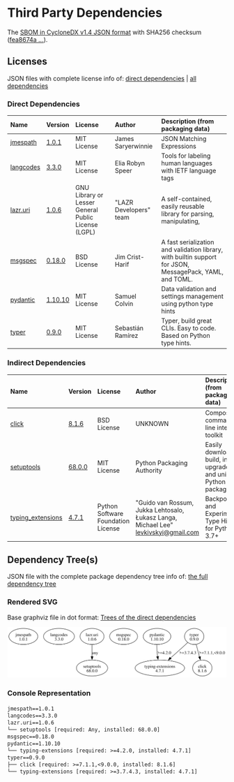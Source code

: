 # Third Party Dependencies

<!--[[[fill sbom_sha256()]]]-->
The [SBOM in CycloneDX v1.4 JSON format](https://git.sr.ht/~sthagen/turvallisuusneuvonta/blob/default/sbom/cdx.json) with SHA256 checksum ([fea8674a ...](https://git.sr.ht/~sthagen/turvallisuusneuvonta/blob/default/sbom/cdx.json.sha256 "sha256:fea8674a71f7dabd55adabb1d5730bb1b59c519cf8ae723355d049fca74ef0be")).
<!--[[[end]]] (checksum: 21c70e97228e1e0da55b5d2f6da4115f)-->
## Licenses

JSON files with complete license info of: [direct dependencies](direct-dependency-licenses.json) | [all dependencies](all-dependency-licenses.json)

### Direct Dependencies

<!--[[[fill direct_dependencies_table()]]]-->
| Name                                                | Version                                               | License                                             | Author                 | Description (from packaging data)                                                                        |
|:----------------------------------------------------|:------------------------------------------------------|:----------------------------------------------------|:-----------------------|:---------------------------------------------------------------------------------------------------------|
| [jmespath](https://github.com/jmespath/jmespath.py) | [1.0.1](https://pypi.org/project/jmespath/1.0.1/)     | MIT License                                         | James Saryerwinnie     | JSON Matching Expressions                                                                                |
| [langcodes](https://github.com/rspeer/langcodes)    | [3.3.0](https://pypi.org/project/langcodes/3.3.0/)    | MIT License                                         | Elia Robyn Speer       | Tools for labeling human languages with IETF language tags                                               |
| [lazr.uri](https://launchpad.net/lazr.uri)          | [1.0.6](https://pypi.org/project/lazr.uri/1.0.6/)     | GNU Library or Lesser General Public License (LGPL) | "LAZR Developers" team | A self-contained, easily reusable library for parsing, manipulating,                                     |
| [msgspec](https://jcristharif.com/msgspec/)         | [0.18.0](https://pypi.org/project/msgspec/0.18.0/)    | BSD License                                         | Jim Crist-Harif        | A fast serialization and validation library, with builtin support for JSON, MessagePack, YAML, and TOML. |
| [pydantic](https://github.com/pydantic/pydantic)    | [1.10.10](https://pypi.org/project/pydantic/1.10.10/) | MIT License                                         | Samuel Colvin          | Data validation and settings management using python type hints                                          |
| [typer](https://github.com/tiangolo/typer)          | [0.9.0](https://pypi.org/project/typer/0.9.0/)        | MIT License                                         | Sebastián Ramírez      | Typer, build great CLIs. Easy to code. Based on Python type hints.                                       |
<!--[[[end]]] (checksum: 0c62951bcb2787a14126d5d701558a1a)-->

### Indirect Dependencies

<!--[[[fill indirect_dependencies_table()]]]-->
| Name                                                             | Version                                                    | License                            | Author                                                                                | Description (from packaging data)                                       |
|:-----------------------------------------------------------------|:-----------------------------------------------------------|:-----------------------------------|:--------------------------------------------------------------------------------------|:------------------------------------------------------------------------|
| [click](https://palletsprojects.com/p/click/)                    | [8.1.6](https://pypi.org/project/click/8.1.6/)             | BSD License                        | UNKNOWN                                                                               | Composable command line interface toolkit                               |
| [setuptools](https://github.com/pypa/setuptools)                 | [68.0.0](https://pypi.org/project/setuptools/68.0.0/)      | MIT License                        | Python Packaging Authority                                                            | Easily download, build, install, upgrade, and uninstall Python packages |
| [typing_extensions](https://github.com/python/typing_extensions) | [4.7.1](https://pypi.org/project/typing_extensions/4.7.1/) | Python Software Foundation License | "Guido van Rossum, Jukka Lehtosalo, Łukasz Langa, Michael Lee" <levkivskyi@gmail.com> | Backported and Experimental Type Hints for Python 3.7+                  |
<!--[[[end]]] (checksum: a00db70e9e0f16e7e30b78cc86a5a0c7)-->

## Dependency Tree(s)

JSON file with the complete package dependency tree info of: [the full dependency tree](package-dependency-tree.json)

### Rendered SVG

Base graphviz file in dot format: [Trees of the direct dependencies](package-dependency-tree.dot.txt)

<img src="./package-dependency-tree.svg" alt="Trees of the direct dependencies" title="Trees of the direct dependencies"/>

### Console Representation

<!--[[[fill dependency_tree_console_text()]]]-->
````console
jmespath==1.0.1
langcodes==3.3.0
lazr.uri==1.0.6
└── setuptools [required: Any, installed: 68.0.0]
msgspec==0.18.0
pydantic==1.10.10
└── typing-extensions [required: >=4.2.0, installed: 4.7.1]
typer==0.9.0
├── click [required: >=7.1.1,<9.0.0, installed: 8.1.6]
└── typing-extensions [required: >=3.7.4.3, installed: 4.7.1]
````
<!--[[[end]]] (checksum: da02f27777e52dd8748c925f12d8f449)-->
